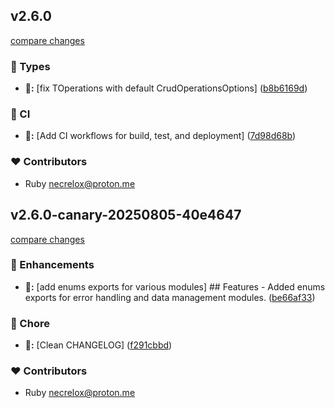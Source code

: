 
## v2.6.0

[compare changes](https://github.com/MRX-Systems/MRX-Core/compare/v2.6.0-canary-20250805-40e4647...v2.6.0)

### 🌊 Types

- **🌊:** [fix TOperations with default CrudOperationsOptions] ([b8b6169d](https://github.com/MRX-Systems/MRX-Core/commit/b8b6169d))

### 🤖 CI

- **🤖:** [Add CI workflows for build, test, and deployment] ([7d98d68b](https://github.com/MRX-Systems/MRX-Core/commit/7d98d68b))

### ❤️ Contributors

- Ruby <necrelox@proton.me>

## v2.6.0-canary-20250805-40e4647

[compare changes](https://github.com/MRX-Systems/MRX-Core/compare/v2.5.1...v2.6.0-canary-20250805-40e4647)

### 🚀 Enhancements

- **🚀:** [add enums exports for various modules] ## Features - Added enums exports for error handling and data management modules. ([be66af33](https://github.com/MRX-Systems/MRX-Core/commit/be66af33))

### 🦉 Chore

- **🦉:** [Clean CHANGELOG] ([f291cbbd](https://github.com/MRX-Systems/MRX-Core/commit/f291cbbd))

### ❤️ Contributors

- Ruby <necrelox@proton.me>

